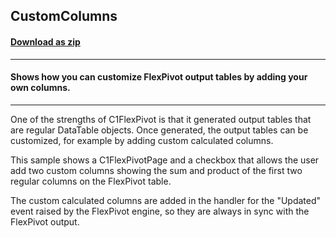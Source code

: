 ## CustomColumns
#### [Download as zip](https://grapecity.github.io/DownGit/#/home?url=https://github.com/GrapeCity/ComponentOne-WinForms-Samples/tree/master/NetFramework\FlexPivot\CS\CustomColumns\CustomColumns)
____
#### Shows how you can customize FlexPivot output tables by adding your own columns.
____
One of the strengths of C1FlexPivot is that it generated output tables that are regular DataTable objects. Once generated, the output tables can be customized, for example by adding custom calculated columns. 

This sample shows a C1FlexPivotPage and a checkbox that allows the user add two custom columns showing the sum and product of the first two regular columns on the FlexPivot table. 

The custom calculated columns are added in the handler for the "Updated" event raised by the FlexPivot engine, so they are always in sync with the FlexPivot output. 

